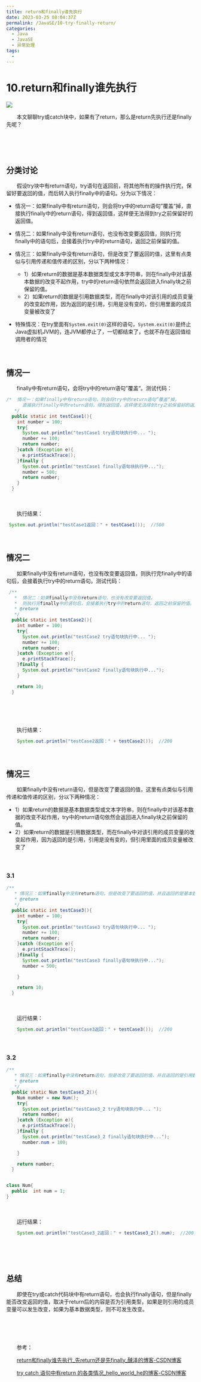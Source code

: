 ```yaml
---
title: return和finally谁先执行
date: 2023-03-25 08:04:37Z
permalink: /JavaSE/10-try-finally-return/
categories:
  - Java
  - JavaSE
  - 异常处理
tags:
  - 
---
```



# 10.return和finally谁先执行

![](https://image.peterjxl.com/blog/228.jpg)


　　本文聊聊try或catch块中，如果有了return，那么是return先执行还是finally先呢？

　　‍
<!-- more -->

　　‍

## 分类讨论

　　假设try块中有return语句，try语句在返回前，将其他所有的操作执行完，保留好要返回的值，而后转入执行finally中的语句。分为以下情况：

* 情况一：如果finally中有return语句，则会将try中的return语句”覆盖“掉，直接执行finally中的return语句，得到返回值，这样便无法得到try之前保留好的返回值。
* 情况二：如果finally中没有return语句，也没有改变要返回值，则执行完finally中的语句后，会接着执行try中的return语句，返回之前保留的值。
* 情况三：如果finally中没有return语句，但是改变了要返回的值，这里有点类似与引用传递和值传递的区别，分以下两种情况：

  * 1）如果return的数据是基本数据类型或文本字符串，则在finally中对该基本数据的改变不起作用，try中的return语句依然会返回进入finally块之前保留的值。
  * 2）如果return的数据是引用数据类型，而在finally中对该引用的成员变量的改变起作用，因为返回的是引用，引用是没有变的，但引用里面的成员变量被改变了
* 特殊情况：在try里面有`System.exit(0)`​这样的语句，`System.exit(0)`​是终止Java虚拟机JVM的，连JVM都停止了，一切都结束了，也就不存在返回值给调用者的情况

　　‍

## 情况一

　　finally中有return语句，会将try中的return语句”覆盖“。测试代码：

```java
/*  情况一：如果finally中有return语句，则会将try中的return语句”覆盖“掉，
      直接执行finally中的return语句，得到返回值，这样便无法得到try之前保留好的返回值。
   */
  public static int testCase1(){
    int number = 100;
    try{
      System.out.println("testCase1 try语句块执行中... ");
      number += 100;
      return number;
    }catch (Exception e){
      e.printStackTrace();
    }finally {
      System.out.println("testCase1 finally语句块执行中...");
      number = 500;
      return number;
    }
  }
```

　　‍

　　执行结果：

```java
 System.out.println("testCase1返回：" + testCase1());  //500
```

　　‍

## 情况二

　　如果finally中没有return语句，也没有改变要返回值，则执行完finally中的语句后，会接着执行try中的return语句。测试代码：

```java
 /**
   *  情况二：如果finally中没有return语句，也没有改变要返回值，
   *  则执行完finally中的语句后，会接着执行try中的return语句，返回之前保留的值。
   * @return
   */
  public static int testCase2(){
    int number = 100;
    try{
      System.out.println("testCase2 try语句块执行中... ");
      number += 100;
      return number;
    }catch (Exception e){
      e.printStackTrace();
    }finally {
      System.out.println("testCase2 finally语句块执行中...");
    }

    return 10;
  }
```

　　‍

　　‍

　　执行结果：

```java
    System.out.println("testCase2返回：" + testCase2());  //200
```

　　‍

## 情况三

　　如果finally中没有return语句，但是改变了要返回的值，这里有点类似与引用传递和值传递的区别，分以下两种情况：

* 1）如果return的数据是基本数据类型或文本字符串，则在finally中对该基本数据的改变不起作用，try中的return语句依然会返回进入finally块之前保留的值。
* 2）如果return的数据是引用数据类型，而在finally中对该引用的成员变量的改变起作用，因为返回的是引用，引用是没有变的，但引用里面的成员变量被改变了

　　‍

### 3.1

```java
/**
   * 情况三：如果finally中没有return语句，但是改变了要返回的值，并且返回的是基本数据类型，则改变不会生效
   * @return
   */
  public static int testCase3(){
    int number = 100;
    try{
      System.out.println("testCase3 try语句块执行中... ");
      number += 100;
      return number;
    }catch (Exception e){
      e.printStackTrace();
    }finally {
      System.out.println("testCase3 finally语句块执行中...");
      number = 500;

    }

    return 10;
  }
```

　　‍

　　运行结果：

```java
    System.out.println("testCase3返回：" + testCase3());  //200
```

　　‍

### 3.2

```java
/**
   * 情况三：如果finally中没有return语句，但是改变了要返回的值，并且返回的是引用数据类型，则改变会生效
   * @return
   */
  public static Num testCase3_2(){
    Num number = new Num();
    try{
      System.out.println("testCase3_2 try语句块执行中... ");
      return number;
    }catch (Exception e){
      e.printStackTrace();
    }finally {
      System.out.println("testCase3_2 finally语句块执行中...");
      number.num = 100;

    }

    return number;
  }


class Num{
  public  int num = 1;
}
```

　　‍

　　运行结果：

```java
    System.out.println("testCase3_2返回：" + testCase3_2().num);  //200
```

　　‍

　　‍

## 总结

　　即使在try或catch代码块中有return语句，也会执行finally语句，但是finally能否改变返回的值，取决于return后的内容是否为引用类型，如果是则引用的成员变量可以发生改变，如果为基本数据类型，则不可发生改变。

　　‍

　　‍

　　参考：

　　[return和finally谁先执行_先return还是先finally_醺泽的博客-CSDN博客](https://blog.csdn.net/qq_45722267/article/details/113111595)

　　[try catch 语句中有return 的各类情况_hello_world_he的博客-CSDN博客](https://blog.csdn.net/hello_world_he/article/details/100519191)
